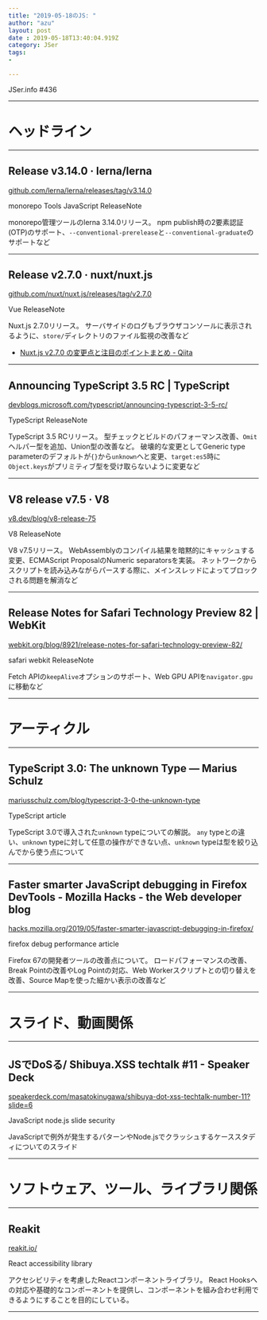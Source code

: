 ```yaml
---
title: "2019-05-18のJS: "
author: "azu"
layout: post
date : 2019-05-18T13:40:04.919Z
category: JSer
tags:
-

---
```


JSer.info #436

----

<h1 class="site-genre">ヘッドライン</h1>

----

## Release v3.14.0 · lerna/lerna
[github.com/lerna/lerna/releases/tag/v3.14.0](https://github.com/lerna/lerna/releases/tag/v3.14.0 "Release v3.14.0 · lerna/lerna")
<p class="jser-tags jser-tag-icon"><span class="jser-tag">monorepo</span> <span class="jser-tag">Tools</span> <span class="jser-tag">JavaScript</span> <span class="jser-tag">ReleaseNote</span></p>

monorepo管理ツールのlerna 3.14.0リリース。
npm publish時の2要素認証(OTP)のサポート、`--conventional-prerelease`と`--conventional-graduate`のサポートなど


----

## Release v2.7.0 · nuxt/nuxt.js
[github.com/nuxt/nuxt.js/releases/tag/v2.7.0](https://github.com/nuxt/nuxt.js/releases/tag/v2.7.0 "Release v2.7.0 · nuxt/nuxt.js")
<p class="jser-tags jser-tag-icon"><span class="jser-tag">Vue</span> <span class="jser-tag">ReleaseNote</span></p>

Nuxt.js 2.7.0リリース。
サーバサイドのログもブラウザコンソールに表示されるように、`store/`ディレクトリのファイル監視の改善など

- [Nuxt.js v2.7.0 の変更点と注目のポイントまとめ - Qiita](https://qiita.com/potato4d/items/43b4f17c73aebc7a2154 "Nuxt.js v2.7.0 の変更点と注目のポイントまとめ - Qiita")

----

## Announcing TypeScript 3.5 RC | TypeScript
[devblogs.microsoft.com/typescript/announcing-typescript-3-5-rc/](https://devblogs.microsoft.com/typescript/announcing-typescript-3-5-rc/ "Announcing TypeScript 3.5 RC | TypeScript")
<p class="jser-tags jser-tag-icon"><span class="jser-tag">TypeScript</span> <span class="jser-tag">ReleaseNote</span></p>

TypeScript 3.5 RCリリース。
型チェックとビルドのパフォーマンス改善、`Omit`ヘルパー型を追加、Union型の改善など。
破壊的な変更としてGeneric type parameterのデフォルトが`{}`から`unknown`へと変更、`target:es5`時に`Object.keys`がプリミティブ型を受け取らないように変更など


----

## V8 release v7.5 · V8
[v8.dev/blog/v8-release-75](https://v8.dev/blog/v8-release-75 "V8 release v7.5 · V8")
<p class="jser-tags jser-tag-icon"><span class="jser-tag">V8</span> <span class="jser-tag">ReleaseNote</span></p>

V8 v7.5リリース。
WebAssemblyのコンパイル結果を暗黙的にキャッシュする変更、ECMAScript ProposalのNumeric separatorsを実装。
ネットワークからスクリプトを読み込みながらパースする際に、メインスレッドによってブロックされる問題を解消など


----

## Release Notes for Safari Technology Preview 82 | WebKit
[webkit.org/blog/8921/release-notes-for-safari-technology-preview-82/](https://webkit.org/blog/8921/release-notes-for-safari-technology-preview-82/ "Release Notes for Safari Technology Preview 82 | WebKit")
<p class="jser-tags jser-tag-icon"><span class="jser-tag">safari</span> <span class="jser-tag">webkit</span> <span class="jser-tag">ReleaseNote</span></p>

Fetch APIの`keepAlive`オプションのサポート、Web GPU APIを`navigator.gpu`に移動など


----
<h1 class="site-genre">アーティクル</h1>

----

## TypeScript 3.0: The unknown Type — Marius Schulz
[mariusschulz.com/blog/typescript-3-0-the-unknown-type](https://mariusschulz.com/blog/typescript-3-0-the-unknown-type "TypeScript 3.0: The unknown Type — Marius Schulz")
<p class="jser-tags jser-tag-icon"><span class="jser-tag">TypeScript</span> <span class="jser-tag">article</span></p>

TypeScript 3.0で導入された`unknown` typeについての解説。
`any` typeとの違い、`unknown` typeに対して任意の操作ができない点、`unknown` typeは型を絞り込んでから使う点について


----

## Faster smarter JavaScript debugging in Firefox DevTools - Mozilla Hacks - the Web developer blog
[hacks.mozilla.org/2019/05/faster-smarter-javascript-debugging-in-firefox/](https://hacks.mozilla.org/2019/05/faster-smarter-javascript-debugging-in-firefox/ "Faster smarter JavaScript debugging in Firefox DevTools - Mozilla Hacks - the Web developer blog")
<p class="jser-tags jser-tag-icon"><span class="jser-tag">firefox</span> <span class="jser-tag">debug</span> <span class="jser-tag">performance</span> <span class="jser-tag">article</span></p>

Firefox 67の開発者ツールの改善点について。
ロードパフォーマンスの改善、Break Pointの改善やLog Pointの対応、Web Workerスクリプトとの切り替えを改善、Source Mapを使った細かい表示の改善など


----
<h1 class="site-genre">スライド、動画関係</h1>

----

## JSでDoSる/ Shibuya.XSS techtalk #11 - Speaker Deck
[speakerdeck.com/masatokinugawa/shibuya-dot-xss-techtalk-number-11?slide&#x3D;6](https://speakerdeck.com/masatokinugawa/shibuya-dot-xss-techtalk-number-11?slide=6 "JSでDoSる/ Shibuya.XSS techtalk #11 - Speaker Deck")
<p class="jser-tags jser-tag-icon"><span class="jser-tag">JavaScript</span> <span class="jser-tag">node.js</span> <span class="jser-tag">slide</span> <span class="jser-tag">security</span></p>

JavaScriptで例外が発生するパターンやNode.jsでクラッシュするケーススタディについてのスライド


----
<h1 class="site-genre">ソフトウェア、ツール、ライブラリ関係</h1>

----

## Reakit
[reakit.io/](https://reakit.io/ "Reakit")
<p class="jser-tags jser-tag-icon"><span class="jser-tag">React</span> <span class="jser-tag">accessibility</span> <span class="jser-tag">library</span></p>

アクセシビリティを考慮したReactコンポーネントライブラリ。
React Hooksへの対応や基礎的なコンポーネントを提供し、コンポーネントを組み合わせ利用できるようにすることを目的にしている。


----
